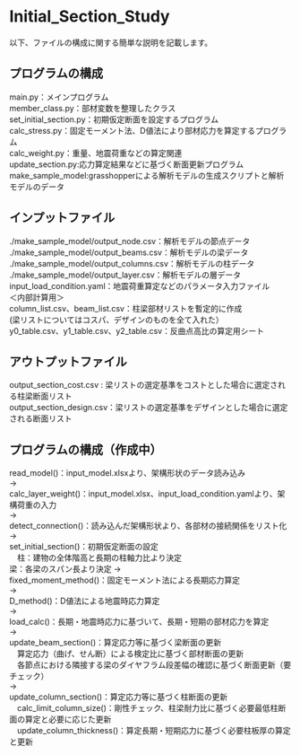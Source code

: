 # Initial_Section_Study

以下、ファイルの構成に関する簡単な説明を記載します。    

## プログラムの構成  
main.py：メインプログラム  
member_class.py：部材変数を整理したクラス  
set_initial_section.py：初期仮定断面を設定するプログラム  
calc_stress.py：固定モーメント法、D値法により部材応力を算定するプログラム  
calc_weight.py：重量、地震荷重などの算定関連  
update_section.py:応力算定結果などに基づく断面更新プログラム  
make_sample_model:grasshopperによる解析モデルの生成スクリプトと解析モデルのデータ  

## インプットファイル
./make_sample_model/output_node.csv：解析モデルの節点データ  
./make_sample_model/output_beams.csv：解析モデルの梁データ  
./make_sample_model/output_columns.csv：解析モデルの柱データ  
./make_sample_model/output_layer.csv：解析モデルの層データ  
input_load_condition.yaml：地震荷重算定などのパラメータ入力ファイル  
＜内部計算用＞  
column_list.csv、beam_list.csv：柱梁部材リストを暫定的に作成  
(梁リストについてはコスパ、デザインのものを全て入れた）   
y0_table.csv、y1_table.csv、y2_table.csv：反曲点高比の算定用シート  

## アウトプットファイル
output_section_cost.csv : 梁リストの選定基準をコストとした場合に選定される柱梁断面リスト  
output_section_design.csv：梁リストの選定基準をデザインとした場合に選定される断面リスト  

## プログラムの構成（作成中）
read_model()：input_model.xlsxより、架構形状のデータ読み込み  
→  
calc_layer_weight()：input_model.xlsx、input_load_condition.yamlより、架構荷重の入力  
→  
detect_connection()：読み込んだ架構形状より、各部材の接続関係をリスト化  
→  
set_initial_section()：初期仮定断面の設定  
　柱：建物の全体階高と長期の柱軸力比より決定  
  梁：各梁のスパン長より決定
→  
fixed_moment_method()：固定モーメント法による長期応力算定  
→  
D_method()：D値法による地震時応力算定  
→  
load_calc()：長期・地震時応力に基づいて、長期・短期の部材応力を算定  
→  
update_beam_section()：算定応力等に基づく梁断面の更新  
　算定応力（曲げ、せん断）による検定比に基づく部材断面の更新  
　各節点における隣接する梁のダイヤフラム段差幅の確認に基づく断面更新（要チェック）  
→  
update_column_section()：算定応力等に基づく柱断面の更新  
　calc_limit_column_size()：剛性チェック、柱梁耐力比に基づく必要最低柱断面の算定と必要に応じた更新  
　update_column_thickness()：算定長期・短期応力に基づく必要柱板厚の算定と更新  
 　


